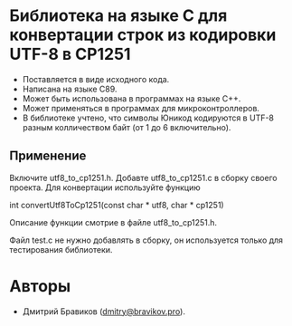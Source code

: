 # Библиотека на языке C для конвертации строк из кодировки UTF-8 в CP1251

* Поставляется в виде исходного кода.
* Написана на языке С89.
* Может быть использована в программах на языке C++.
* Может применяться в программах для микроконтроллеров.
* В библиотеке учтено, что символы Юникод кодируются в UTF-8 разным колличеством
байт (от 1 до 6 включительно).

## Применение

Включите utf8_to_cp1251.h. Добавте utf8_to_cp1251.c в сборку своего проекта.
Для конвертации используйте функцию

int convertUtf8ToCp1251(const char * utf8, char * cp1251)

Описание функции смотрие в файле utf8_to_cp1251.h.

Файл test.c не нужно добавлять в сборку, он используется только для тестирования
библиотеки.

# Авторы

* Дмитрий Бравиков (dmitry@bravikov.pro).
